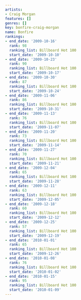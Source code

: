 ```yaml
---
artists:
- Craig Morgan
features: []
genres: []
key: bonfire-craig-morgan
name: Bonfire
rankings:
- end_date: '2009-10-16'
  rank: 98
  ranking_list: Billboard Hot 100
  start_date: '2009-10-10'
- end_date: '2009-10-23'
  rank: 90
  ranking_list: Billboard Hot 100
  start_date: '2009-10-17'
- end_date: '2009-10-30'
  rank: 87
  ranking_list: Billboard Hot 100
  start_date: '2009-10-24'
- end_date: '2009-11-06'
  rank: 86
  ranking_list: Billboard Hot 100
  start_date: '2009-10-31'
- end_date: '2009-11-13'
  rank: 76
  ranking_list: Billboard Hot 100
  start_date: '2009-11-07'
- end_date: '2009-11-20'
  rank: 73
  ranking_list: Billboard Hot 100
  start_date: '2009-11-14'
- end_date: '2009-11-27'
  rank: 70
  ranking_list: Billboard Hot 100
  start_date: '2009-11-21'
- end_date: '2009-12-04'
  rank: 65
  ranking_list: Billboard Hot 100
  start_date: '2009-11-28'
- end_date: '2009-12-11'
  rank: 63
  ranking_list: Billboard Hot 100
  start_date: '2009-12-05'
- end_date: '2009-12-18'
  rank: 60
  ranking_list: Billboard Hot 100
  start_date: '2009-12-12'
- end_date: '2009-12-25'
  rank: 57
  ranking_list: Billboard Hot 100
  start_date: '2009-12-19'
- end_date: '2010-01-01'
  rank: 65
  ranking_list: Billboard Hot 100
  start_date: '2009-12-26'
- end_date: '2010-01-08'
  rank: 76
  ranking_list: Billboard Hot 100
  start_date: '2010-01-02'
- end_date: '2010-01-15'
  rank: 95
  ranking_list: Billboard Hot 100
  start_date: '2010-01-09'
---
```


